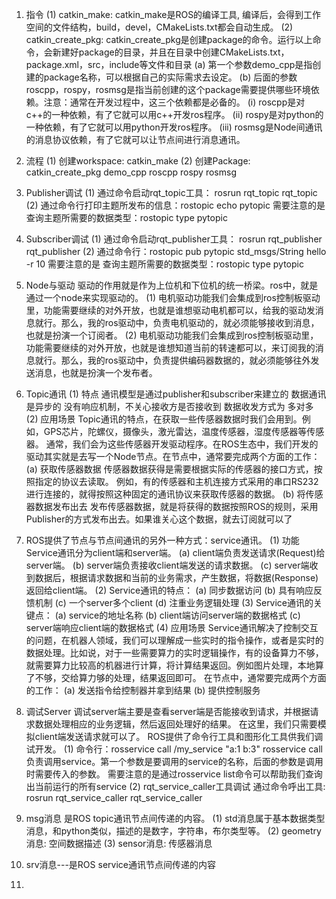1. 指令
   (1) catkin_make: catkin_make是ROS的编译工具, 编译后，会得到工作空间的文件结构，build，devel，CMakeLists.txt都会自动生成。
   (2) catkin_create_pkg: catkin_create_pkg是创建package的命令。运行以上命令，会新建好package的目录，并且在目录中创建CMakeLists.txt，package.xml，src，include等文件和目录
      (a) 第一个参数demo_cpp是指创建的package名称，可以根据自己的实际需求去设定。
      (b) 后面的参数roscpp，rospy，rosmsg是指当前创建的这个package需要提供哪些环境依赖。注意：通常在开发过程中，这三个依赖都是必备的。
          (i) roscpp是对c++的一种依赖，有了它就可以用c++开发ros程序。
          (ii) rospy是对python的一种依赖，有了它就可以用python开发ros程序。
	  (iii) rosmsg是Node间通讯的消息协议依赖，有了它就可以让节点间进行消息通讯。

2. 流程
   (1) 创建workspace: catkin_make
   (2) 创建Package: catkin_create_pkg demo_cpp roscpp rospy rosmsg
    
3. Publisher调试
   (1) 通过命令启动rqt_topic工具： rosrun rqt_topic rqt_topic
   (2) 通过命令行打印主题所发布的信息：rostopic echo pytopic
       需要注意的是 查询主题所需要的数据类型：rostopic type pytopic

4. Subscriber调试
   (1) 通过命令启动rqt_publisher工具： rosrun rqt_publisher rqt_publisher
   (2) 通过命令行：rostopic pub pytopic std_msgs/String hello -r 10
       需要注意的是 查询主题所需要的数据类型：rostopic type pytopic

5. Node与驱动
   驱动的作用就是作为上位机和下位机的统一桥梁。ros中，就是通过一个node来实现驱动的。
   (1) 电机驱动功能我们会集成到ros控制板驱动里，功能需要继续的对外开放，也就是谁想驱动电机都可以，给我的驱动发消息就行。那么，我的ros驱动中，负责电机驱动的，就必须能够接收到消息，也就是扮演一个订阅者。
   (2) 电机驱动功能我们会集成到ros控制板驱动里，功能需要继续的对外开放，也就是谁想知道当前的转速都可以，来订阅我的消息就行。那么，我的ros驱动中，负责提供编码器数据的，就必须能够往外发送消息，也就是扮演一个发布者。

6. Topic通讯
   (1) 特点
       通讯模型是通过publisher和subscriber来建立的
       数据通讯是异步的
       没有响应机制，不关心接收方是否接收到
       数据收发方式为 多对多
   (2) 应用场景
       Topic通讯的特点，在获取一些传感器数据时我们会用到。例如，GPS芯片，陀螺仪，摄像头，激光雷达，温度传感器，湿度传感器等传感器。
       通常，我们会为这些传感器开发驱动程序。在ROS生态中，我们开发的驱动其实就是去写一个Node节点。在节点中，通常要完成两个方面的工作：
       (a) 获取传感器数据
	   传感器数据获得是需要根据实际的传感器的接口方式，按照指定的协议去读取。 例如，有的传感器和主机连接方式采用的串口RS232进行连接的，就得按照这种固定的通讯协议来获取传感器的数据。
       (b) 将传感器数据发布出去
	   发布传感器数据，就是将获得的数据按照ROS的规则，采用Publisher的方式发布出去。如果谁关心这个数据，就去订阅就可以了

7. ROS提供了节点与节点间通讯的另外一种方式：service通讯。
   (1) 功能   
       Service通讯分为client端和server端。
       (a) client端负责发送请求(Request)给server端。
       (b) server端负责接收client端发送的请求数据。
       (c) server端收到数据后，根据请求数据和当前的业务需求，产生数据，将数据(Response)返回给client端。
   (2) Service通讯的特点：
       (a) 同步数据访问
       (b) 具有响应反馈机制
       (c) 一个server多个client
       (d) 注重业务逻辑处理
   (3) Service通讯的关键点：
       (a) service的地址名称
       (b) client端访问server端的数据格式
       (c) server端响应client端的数据格式
   (4) 应用场景
       Service通讯解决了控制交互的问题，在机器人领域，我们可以理解成一些实时的指令操作，或者是实时的数据处理。比如说，对于一些需要算力的实时逻辑操作，有的设备算力不够，就需要算力比较高的机器进行计算，将计算结果返回。例如图片处理，本地算了不够，交给算力够的处理，结果返回即可。
       在节点中，通常要完成两个方面的工作：
       (a) 发送指令给控制器并拿到结果
       (b) 提供控制服务

8. 调试Server
   调试server端主要是查看server端是否能接收到请求，并根据请求数据处理相应的业务逻辑，然后返回处理好的结果。
   在这里，我们只需要模拟client端发送请求就可以了。 ROS提供了命令行工具和图形化工具供我们调试开发。
   (1) 命令行：rosservice call /my_service "a:1 b:3"
       rosservice call负责调用service。第一个参数是要调用的service的名称，后面的参数是调用时需要传入的参数。
       需要注意的是通过rosservice list命令可以帮助我们查询出当前运行的所有service
   (2) rqt_service_caller工具调试
       通过命令呼出工具: rosrun rqt_service_caller rqt_service_caller

9. msg消息 是ROS topic通讯节点间传递的内容。
   (1) std消息属于基本数据类型消息，和python类似，描述的是数字，字符串，布尔类型等。
   (2) geometry消息: 空间数据描述
   (3) sensor消息: 传感器消息

10. srv消息---是ROS service通讯节点间传递的内容

11. 

